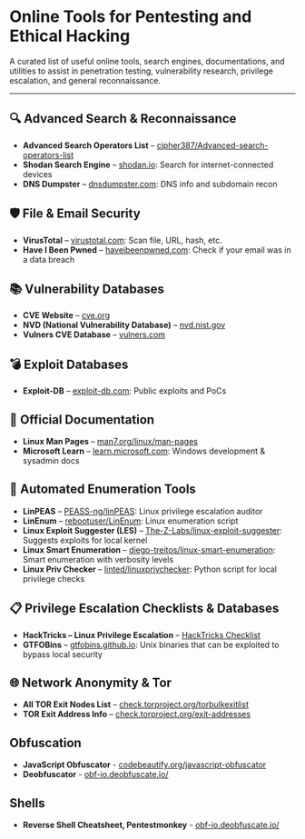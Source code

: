 # Online Tools for Pentesting and Ethical Hacking

A curated list of useful online tools, search engines, documentations, and utilities to assist in penetration testing, vulnerability research, privilege escalation, and general reconnaissance.

---

## 🔍 Advanced Search & Reconnaissance

* **Advanced Search Operators List** – [cipher387/Advanced-search-operators-list](https://github.com/cipher387/Advanced-search-operators-list)
* **Shodan Search Engine** – [shodan.io](https://www.shodan.io): Search for internet-connected devices
* **DNS Dumpster** – [dnsdumpster.com](https://dnsdumpster.com): DNS info and subdomain recon

## 🛡️ File & Email Security

* **VirusTotal** – [virustotal.com](https://www.virustotal.com): Scan file, URL, hash, etc.
* **Have I Been Pwned** – [haveibeenpwned.com](https://haveibeenpwned.com): Check if your email was in a data breach

## 📚 Vulnerability Databases

* **CVE Website** – [cve.org](https://www.cve.org)
* **NVD (National Vulnerability Database)** – [nvd.nist.gov](https://nvd.nist.gov)
* **Vulners CVE Database** – [vulners.com](https://vulners.com)

## 💣 Exploit Databases

* **Exploit-DB** – [exploit-db.com](https://www.exploit-db.com): Public exploits and PoCs

## 📖 Official Documentation

* **Linux Man Pages** – [man7.org/linux/man-pages](https://man7.org/linux/man-pages/)
* **Microsoft Learn** – [learn.microsoft.com](https://learn.microsoft.com): Windows development & sysadmin docs

## 🧰 Automated Enumeration Tools

* **LinPEAS** – [PEASS-ng/linPEAS](https://github.com/peass-ng/PEASS-ng/tree/master/linPEAS): Linux privilege escalation auditor
* **LinEnum** – [rebootuser/LinEnum](https://github.com/rebootuser/LinEnum): Linux enumeration script
* **Linux Exploit Suggester (LES)** – [The-Z-Labs/linux-exploit-suggester](https://github.com/The-Z-Labs/linux-exploit-suggester): Suggests exploits for local kernel
* **Linux Smart Enumeration** – [diego-treitos/linux-smart-enumeration](https://github.com/diego-treitos/linux-smart-enumeration): Smart enumeration with verbosity levels
* **Linux Priv Checker** – [linted/linuxprivchecker](https://github.com/linted/linuxprivchecker): Python script for local privilege checks

## 📋 Privilege Escalation Checklists & Databases

* **HackTricks – Linux Privilege Escalation** – [HackTricks Checklist](https://book.hacktricks.xyz/linux-hardening/privilege-escalation)
* **GTFOBins** – [gtfobins.github.io](https://gtfobins.github.io): Unix binaries that can be exploited to bypass local security

## 🌐 Network Anonymity & Tor

* **All TOR Exit Nodes List** – [check.torproject.org/torbulkexitlist](https://check.torproject.org/torbulkexitlist)
* **TOR Exit Address Info** – [check.torproject.org/exit-addresses](https://check.torproject.org/exit-addresses)

## Obfuscation

* **JavaScript Obfuscator** - [codebeautify.org/javascript-obfuscator](https://codebeautify.org/javascript-obfuscator)
* **Deobfuscator** - [obf-io.deobfuscate.io/](https://obf-io.deobfuscate.io/)

## Shells

* **Reverse Shell Cheatsheet, Pentestmonkey** - [obf-io.deobfuscate.io/](https://pentestmonkey.net/cheat-sheet/shells/reverse-shell-cheat-sheet)
